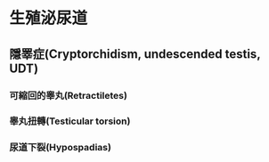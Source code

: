 # 生殖泌尿道

## 隱睪症(Cryptorchidism, undescended testis, UDT)

### 可縮回的睾丸(Retractiletes)

### 睾丸扭轉(Testicular torsion)

### 尿道下裂(Hypospadias)

